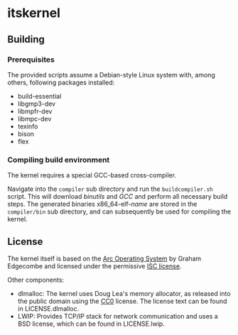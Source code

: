 # itskernel

## Building


### Prerequisites
The provided scripts assume a Debian-style Linux system with, among others, following packages installed:
* build-essential
* libgmp3-dev
* libmpfr-dev
* libmpc-dev
* texinfo
* bison
* flex

### Compiling build environment
The kernel requires a special GCC-based cross-compiler.

Navigate into the `compiler` sub directory and run the `buildcompiler.sh` script. This will download _binutils_ and _GCC_ and perform all necessary build steps. The generated binaries x86_64-elf-_name_ are stored in the `compiler/bin` sub directory, and can subsequently be used for compiling the kernel.

## License
The kernel itself is based on the [Arc Operating System](https://github.com/grahamedgecombe/arc) by Graham Edgecombe and licensed under the permissive [ISC license](https://www.isc.org/downloads/software-support-policy/isc-license/).

Other components:
* dlmalloc: The kernel uses Doug Lea's memory allocator, as released into the public domain using the [CC0](http://creativecommons.org/publicdomain/zero/1.0/) license. The license text can be found in LICENSE.dlmalloc.
* LWIP: Provides TCP/IP stack for network communication and uses a BSD license, which can be found in LICENSE.lwip.
